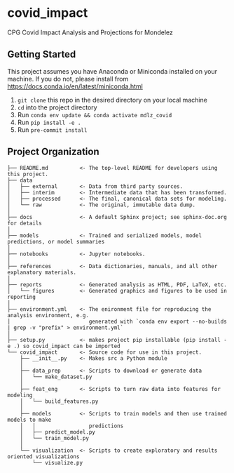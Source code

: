 covid_impact
==============================

CPG Covid Impact Analysis and Projections for Mondelez

Getting Started
------------
This project assumes you have Anaconda or Miniconda installed on your machine. If you do not, please install from https://docs.conda.io/en/latest/miniconda.html

1. `git clone` this repo in the desired directory on your local machine
2. `cd` into the project directory
3. Run `conda env update && conda activate mdlz_covid`
4. Run `pip install -e .`
5. Run `pre-commit install`

Project Organization
------------

    ├── README.md          <- The top-level README for developers using this project.
    ├── data
    │   ├── external       <- Data from third party sources.
    │   ├── interim        <- Intermediate data that has been transformed.
    │   ├── processed      <- The final, canonical data sets for modeling.
    │   └── raw            <- The original, immutable data dump.
    │
    ├── docs               <- A default Sphinx project; see sphinx-doc.org for details
    │
    ├── models             <- Trained and serialized models, model predictions, or model summaries
    │
    ├── notebooks          <- Jupyter notebooks.
    │
    ├── references         <- Data dictionaries, manuals, and all other explanatory materials.
    │
    ├── reports            <- Generated analysis as HTML, PDF, LaTeX, etc.
    │   └── figures        <- Generated graphics and figures to be used in reporting
    │
    ├── environment.yml    <- The enironment file for reproducing the analysis environment, e.g.
    │                         generated with `conda env export --no-builds | grep -v "prefix" > environment.yml`
    │
    ├── setup.py           <- makes project pip installable (pip install -e .) so covid_impact can be imported
    └── covid_impact       <- Source code for use in this project.
        ├── __init__.py    <- Makes src a Python module
        │
        ├── data_prep      <- Scripts to download or generate data
        │   └── make_dataset.py
        │
        ├── feat_eng       <- Scripts to turn raw data into features for modeling
        │   └── build_features.py
        │
        ├── models         <- Scripts to train models and then use trained models to make
        │   │                 predictions
        │   ├── predict_model.py
        │   └── train_model.py
        │
        └── visualization  <- Scripts to create exploratory and results oriented visualizations
            └── visualize.py
